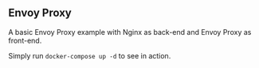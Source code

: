 ## Envoy Proxy

A basic Envoy Proxy example with Nginx as back-end and Envoy Proxy as front-end.

Simply run `docker-compose up -d` to see in action.